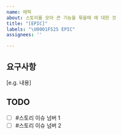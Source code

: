 ```yaml
---
name: 에픽
about: 스토리를 모아 큰 기능을 묶을때 에 대한 것
title: "[EPIC]"
labels: "\U0001F525 EPIC"
assignees: ''

---
```


## 요구사항

[e.g. 내용]

## TODO

- [ ] #스토리 이슈 넘버 1
- [ ] #스토리 이슈 넘버 2
